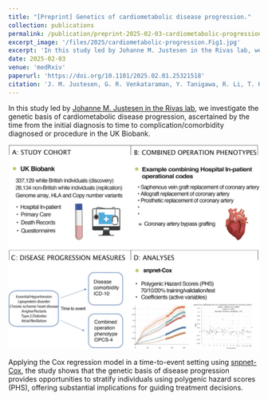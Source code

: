 ```yaml
---
title: "[Preprint] Genetics of cardiometabolic disease progression."
collection: publications
permalink: /publication/preprint-2025-02-03-cardiometabolic-progression
excerpt_image: '/files/2025/cardiometabolic-progression.Fig1.jpg'
excerpt: 'In this study led by Johanne M. Justesen in the Rivas lab, we investigate the genetic basis of cardiometabolic disease progression, ascertained by the time from the initial diagnosis to time to complication/comorbidity diagnosed or procedure in the UK Biobank.'
date: 2025-02-03
venue: 'medRxiv'
paperurl: 'https://doi.org/10.1101/2025.02.01.25321518'
citation: 'J. M. Justesen, G. R. Venkataraman, Y. Tanigawa, R. Li, T. Hastie, R. Tibshirani, J. W. Knowles, M. A. Rivas, Genetics of cardiometabolic disease progression. medRxiv, 2025.02.01.25321518 (2025).'
---
```

<!-- ispublishedpreprint: "True" -->

In this study led by [Johanne M. Justesen in the Rivas lab](https://mrivas.su.domains/gbe/people/), we investigate the genetic basis of cardiometabolic disease progression, ascertained by the time from the initial diagnosis to time to complication/comorbidity diagnosed or procedure in the UK Biobank.

![Genetics of cardiometabolic disease progression](/files/2025/cardiometabolic-progression.Fig1.jpg)

Applying the Cox regression model in a time-to-event setting using [snpnet-Cox](/publication/2020-09-29-snpnet-cox), the study shows that the genetic basis of disease progression provides opportunities to stratify individuals using polygenic hazard scores (PHS), offering substantial implications for guiding treatment decisions.
